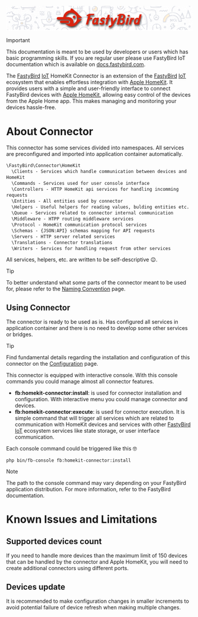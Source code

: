 <p align="center">
	<img src="https://github.com/fastybird/.github/blob/main/assets/repo_title.png?raw=true" alt="FastyBird"/>
</p>

> [!IMPORTANT]
This documentation is meant to be used by developers or users which has basic programming skills. If you are regular user
please use FastyBird IoT documentation which is available on [docs.fastybird.com](https://docs.fastybird.com).

The [FastyBird](https://www.fastybird.com) [IoT](https://en.wikipedia.org/wiki/Internet_of_things) HomeKit Connector is
an extension of the [FastyBird](https://www.fastybird.com) [IoT](https://en.wikipedia.org/wiki/Internet_of_things)
ecosystem that enables effortless integration  with [Apple HomeKit](https://en.wikipedia.org/wiki/HomeKit). It provides
users with a simple and user-friendly interface to connect FastyBird devices with [Apple HomeKit](https://en.wikipedia.org/wiki/HomeKit),
allowing easy control of the devices from the Apple Home app. This makes managing and monitoring your devices hassle-free.

# About Connector

This connector has some services divided into namespaces. All services are preconfigured and imported into application
container automatically.

```
\FastyBird\Connector\HomeKit
  \Clients - Services which handle communication between devices and HomeKit
  \Commands - Services used for user console interface
  \Controllers - HTTP HomeKit api services for handling incomming requests
  \Entities - All entities used by connector
  \Helpers - Useful helpers for reading values, bulding entities etc.
  \Queue - Services related to connector internal communication
  \Middleware - HTPP routing middleware services
  \Protocol - HomeKit communication protocol services
  \Schemas - {JSON:API} schemas mapping for API requests
  \Servers - HTTP server related services
  \Translations - Connector translations
  \Writers - Services for handling request from other services
```

All services, helpers, etc. are written to be self-descriptive :wink:.

> [!TIP]
To better understand what some parts of the connector meant to be used for, please refer to the [Naming Convention](Naming-Convention) page.

## Using Connector

The connector is ready to be used as is. Has configured all services in application container and there is no need to develop
some other services or bridges.

> [!TIP]
Find fundamental details regarding the installation and configuration of this connector on the [Configuration](Configuration) page.

This connector is equipped with interactive console. With this console commands you could manage almost all connector features.

* **fb:homekit-connector:install**: is used for connector installation and configuration. With interactive menu you could manage connector and devices.
* **fb:homekit-connector:execute**: is used for connector execution. It is simple command that will trigger all services which are related to communication with HomeKit devices and services with other [FastyBird](https://www.fastybird.com) [IoT](https://en.wikipedia.org/wiki/Internet_of_things) ecosystem services like state storage, or user interface communication.

Each console command could be triggered like this :nerd_face:

```shell
php bin/fb-console fb:homekit-connector:install
```

> [!NOTE]
The path to the console command may vary depending on your FastyBird application distribution. For more information, refer to the FastyBird documentation.

# Known Issues and Limitations

## Supported devices count

If you need to handle more devices than the maximum limit of 150 devices that can be handled by the connector and
Apple HomeKit, you will need to create additional connectors using different ports.

## Devices update

It is recommended to make configuration changes in smaller increments to avoid potential failure of device refresh
when making multiple changes.
